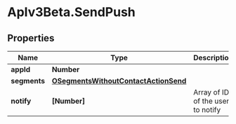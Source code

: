 # ApIv3Beta.SendPush

## Properties

Name | Type | Description | Notes
------------ | ------------- | ------------- | -------------
**appId** | **Number** |  | 
**segments** | [**OSegmentsWithoutContactActionSend**](OSegmentsWithoutContactActionSend.md) |  | 
**notify** | **[Number]** | Array of IDs of the users to notify | [optional] 


